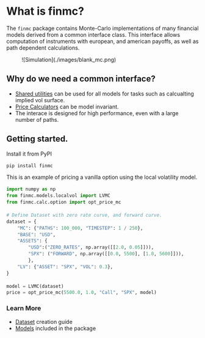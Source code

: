 # What is finmc?

The `finmc` package contains Monte-Carlo implementations of many financial models derived from a common interface class. This interface allows computation of instruments with european, and american payoffs, as well as path dependent calculations.

<figure markdown="1">
  ![Simulation](./images/blank_mc.png)
</figure>

## Why do we need a common interface?

 - [Shared utilities](./utilities.md) can be used for all models for tasks such as calcualting implied vol surface.
 - [Price Calculators](./calculators.md) can be model invariant.
 - The interace is designed for high performance, even with a large number of paths.


## Getting started.

Install it from PyPI

```bash
pip install finmc
```


This is an example of pricing a vanilla option using the local volatility model.

```py
import numpy as np
from finmc.models.localvol import LVMC
from finmc.calc.option import opt_price_mc

# Define Dataset with zero rate curve, and forward curve.
dataset = {
    "MC": {"PATHS": 100_000, "TIMESTEP": 1 / 250},
    "BASE": "USD",
    "ASSETS": {
        "USD":("ZERO_RATES", np.array([[2.0, 0.05]])),
        "SPX": ("FORWARD", np.array([[0.0, 5500], [1.0, 5600]])),
        },
    "LV": {"ASSET": "SPX", "VOL": 0.3},
}

model = LVMC(dataset)
price = opt_price_mc(5500.0, 1.0, "Call", "SPX", model)
```

### Learn More
- [Dataset](./dataset.md) creation guide
- [Models](./models/api.md) included in the package